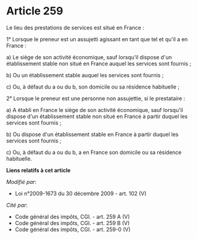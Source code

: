 # Article 259

Le lieu des prestations de services est situé en France :

1° Lorsque le preneur est un assujetti agissant en tant que tel et qu'il a en France :

a) Le siège de son activité économique, sauf lorsqu'il dispose d'un établissement stable non situé en France auquel les
services sont fournis ;

b) Ou un établissement stable auquel les services sont fournis ;

c) Ou, à défaut du a ou du b, son domicile ou sa résidence habituelle ;

2° Lorsque le preneur est une personne non assujettie, si le prestataire :

a) A établi en France le siège de son activité économique, sauf lorsqu'il dispose d'un établissement stable non situé en
France à partir duquel les services sont fournis ;

b) Ou dispose d'un établissement stable en France à partir duquel les services sont fournis ;

c) Ou, à défaut du a ou du b, a en France son domicile ou sa résidence habituelle.

**Liens relatifs à cet article**

_Modifié par_:

  - Loi n°2009-1673 du 30 décembre 2009 - art. 102 (V)

_Cité par_:

  - Code général des impôts, CGI. - art. 259 A (V)
  - Code général des impôts, CGI. - art. 259 B (V)
  - Code général des impôts, CGI. - art. 259-0 (V)
